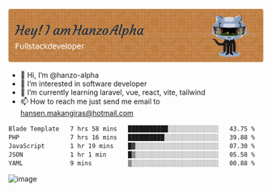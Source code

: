 ![Header](./github-header-image.png)

- 👋 Hi, I’m @hanzo-alpha
- 👀 I’m interested in software developer
- 🌱 I’m currently learning laravel, vue, react, vite, tailwind
- 📫 How to reach me just send me email to hansen.makangiras@hotmail.com 

<!---
hanzo-alpha/hanzo-alpha is a ✨ special ✨ repository because its `README.md` (this file) appears on your GitHub profile.
You can click the Preview link to take a look at your changes.
--->

<!--START_SECTION:waka-->

```txt
Blade Template   7 hrs 58 mins   ███████████░░░░░░░░░░░░░░   43.75 %
PHP              7 hrs 16 mins   ██████████░░░░░░░░░░░░░░░   39.88 %
JavaScript       1 hr 19 mins    █▓░░░░░░░░░░░░░░░░░░░░░░░   07.30 %
JSON             1 hr 1 min      █▒░░░░░░░░░░░░░░░░░░░░░░░   05.58 %
YAML             9 mins          ▒░░░░░░░░░░░░░░░░░░░░░░░░   00.88 %
```

<!--END_SECTION:waka-->

![image](https://github.com/hanzo-alpha/hanzo-alpha/assets/111342797/c4bd2977-6123-4017-8652-6e166259b484)


